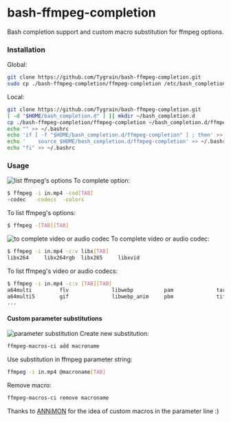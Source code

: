 # bash-ffmpeg-completion

Bash completion support and custom macro substitution for ffmpeg options.

### Installation
Global:
```sh
git clone https://github.com/Tygrain/bash-ffmpeg-completion.git
sudo cp ./bash-ffmpeg-completion/ffmpeg-completion /etc/bash_completion.d/ffmpeg-completion
```
Local:
```sh
git clone https://github.com/Tygrain/bash-ffmpeg-completion.git
[ -d "$HOME/bash_completion.d" ] || mkdir ~/bash_completion.d
cp ./bash-ffmpeg-completion/ffmpeg-completion ~/bash_completion.d/ffmpeg-completion
echo "" >> ~/.bashrc
echo 'if [ -f "$HOME/bash_completion.d/ffmpeg-completion" ] ; then' >> ~/.bashrc
echo '    source $HOME/bash_completion.d/ffmpeg-completion' >> ~/.bashrc
echo "fi" >> ~/.bashrc
```
### Usage
![list ffmpeg's options](https://tygrain.github.io/master/images/ffmpeg-options-min.gif)
To complete option:
```sh
$ ffmpeg -i in.mp4 -cod[TAB]
-codec   -codecs  -colors
```
To list ffmpeg's options:
```sh
$ ffmpeg -[TAB][TAB]
```
![to complete video or audio codec](https://tygrain.github.io/master/images/ffmpeg-codecs-min.gif)
To complete video or audio codec:
```sh
$ ffmpeg -i in.mp4 -c:v libx[TAB]
libx264     libx264rgb  libx265     libxvid
```
To list ffmpeg's video or audio codecs:
```sh
$ ffmpeg -i in.mp4 -c:v [TAB][TAB]
a64multi         flv              libwebp          pam              targa
a64multi5        gif              libwebp_anim     pbm              tiff
...
```
#### Custom parameter substitutions
![parameter substitution](https://tygrain.github.io/master/images/ffmpeg-macros-min.gif)
Create new substitution:
```sh
ffmpeg-macros-ci add macroname
```
Use substitution in ffmpeg parameter string:
```sh
ffmpeg -i in.mp4 @macroname[TAB]
```
Remove macro:
```sh
ffmpeg-macros-ci remove macroname
```

Thanks to [ANNiMON](https://github.com/aNNiMON/) for the idea of custom macros in the parameter line :)
